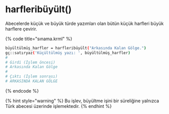 # harfleribüyült\(\)

Abecelerde küçük ve büyük türde yazımları olan bütün küçük harfleri büyük harflere çevirir.

{% code title="sınama.krml" %}
```bash
büyültülmüş_harfler = harfleribüyült("Arkasında Kalan Gölge.")
gç::satıryaz('Küçültülmüş yazı: ', büyültülmüş_harfler)
# 
# Girdi (İşlem öncesi)
# Arkasında Kalan Gölge
# 
# Çıktı (İşlem sonrası)
# ARKASINDA KALAN GÖLGE
```
{% endcode %}

{% hint style="warning" %}
Bu işlev, büyültme işini bir süreliğine yalnızca Türk abecesi üzerinde işlemektedir.
{% endhint %}

